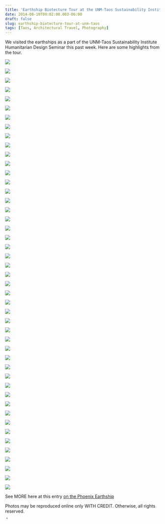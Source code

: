 ```yaml
---
title: 'Earthship Biotecture Tour at the UNM-Taos Sustainability Institute @SustainTaos'
date: 2014-08-10T09:02:00.003-06:00
draft: false
slug: earthship-biotecture-tour-at-unm-taos
tags: [Taos, Architectural Travel, Photography]
---
```


We visited the earthships as a part of the UNM-Taos Sustainability Institute Humanitarian Design Seminar this past week. Here are some highlights from the tour.

  

![](/images/blog/legacy/DSC05801+(Large).JPG)

  

![](/images/blog/legacy/DSC05802+(Large).JPG)

  

![](/images/blog/legacy/DSC05804+(Large).JPG)

  

![](/images/blog/legacy/DSC05810+(Large).JPG)

  

![](/images/blog/legacy/DSC05812+(Large).JPG)

  

![](/images/blog/legacy/DSC05814+(Large).JPG)

  

![](/images/blog/legacy/DSC05815+(Large).JPG)

  

![](/images/blog/legacy/DSC05817+(Large).JPG)

  

![](/images/blog/legacy/DSC05822+(Large).JPG)

  

![](/images/blog/legacy/DSC05824+(Large).JPG)

  

![](/images/blog/legacy/DSC05825+(Large).JPG)

  

![](/images/blog/legacy/DSC05826+(Large).JPG)

  

![](/images/blog/legacy/DSC05828+(Large).JPG)

  

![](/images/blog/legacy/DSC05832+(Large).JPG)

  

![](/images/blog/legacy/DSC05833+(Large).JPG)

  

![](/images/blog/legacy/DSC05834+(Large).JPG)

  

![](/images/blog/legacy/DSC05835+(Large).JPG)

  

![](/images/blog/legacy/DSC05836+(Large).JPG)

  

![](/images/blog/legacy/DSC05837+(Large).JPG)

  

![](/images/blog/legacy/DSC05838+(Large).JPG)

  

![](/images/blog/legacy/DSC05839+(Large).JPG)

  

![](/images/blog/legacy/DSC05840+(Large).JPG)

  

![](/images/blog/legacy/DSC05841+(Large).JPG)

  

![](/images/blog/legacy/DSC05844+(Large).JPG)

  

![](/images/blog/legacy/DSC05846+(Large).JPG)

  

![](/images/blog/legacy/DSC05847+(Large).JPG)

  

![](/images/blog/legacy/DSC05848+(Large).JPG)

  

![](/images/blog/legacy/DSC05849+(Large).JPG)

  

![](/images/blog/legacy/DSC05850+(Large).JPG)

  

![](/images/blog/legacy/DSC05854+(Large).JPG)

  

![](/images/blog/legacy/DSC05856+(Large).JPG)

  

![](/images/blog/legacy/DSC05857+(Large).JPG)

  

![](/images/blog/legacy/DSC05858+(Large).JPG)

  

![](/images/blog/legacy/DSC05859+(Large).JPG)

  

![](/images/blog/legacy/DSC05862+(Large).JPG)

  

![](/images/blog/legacy/DSC05865+(Large).JPG)

  

![](/images/blog/legacy/DSC05866+(Large).JPG)

  

![](/images/blog/legacy/DSC05867+(Large).JPG)

  

![](/images/blog/legacy/DSC05868+(Large).JPG)

  

![](/images/blog/legacy/DSC05869+(Large).JPG)

  

![](/images/blog/legacy/DSC05870+(Large).JPG)

  

![](/images/blog/legacy/DSC05871+(Large).JPG)

  

![](/images/blog/legacy/DSC05872+(Large).JPG)

  

![](/images/blog/legacy/DSC05873+(Large).JPG)

  

![](/images/blog/legacy/DSC05874+(Large).JPG)

  

![](/images/blog/legacy/DSC05875+(Large).JPG)

  

![](/images/blog/legacy/DSC05877+(Large).JPG)

  
  
See MORE here at this entry [on the Phoenix Earthship](http://rachelprestonprinz.blogspot.com/2014/08/earthships-phoenix.html)  
  
Photos may be reproduced online only WITH CREDIT. Otherwise, all rights reserved.  
 [.](http://archinia.com/index.php/59-green-iniatives/green-initiatives/202-on-earthships)